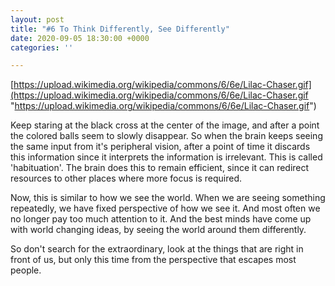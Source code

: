 ```yaml
---
layout: post
title: "#6 To Think Differently, See Differently"
date: 2020-09-05 18:30:00 +0000
categories: ''

---
```

[https://upload.wikimedia.org/wikipedia/commons/6/6e/Lilac-Chaser.gif](https://upload.wikimedia.org/wikipedia/commons/6/6e/Lilac-Chaser.gif "https://upload.wikimedia.org/wikipedia/commons/6/6e/Lilac-Chaser.gif")

Keep staring at the black cross at the center of the image, and after a point the colored balls seem to slowly disappear. So when the brain keeps seeing the same input from it's peripheral vision, after a point of time it discards this information since it interprets the information is irrelevant. This is called 'habituation'. The brain does this to remain efficient, since it can redirect resources to other places where more focus is required.

Now, this is similar to how we see the world. When we are seeing something repeatedly, we have fixed perspective of how we see it. And most often we no longer pay too much attention to it. And the best minds have come up with world changing ideas, by seeing the world around them differently.

So don't search for the extraordinary, look at the things that are right in front of us, but only this time from the perspective that escapes most people.